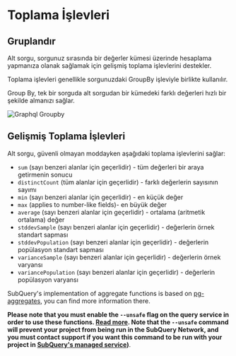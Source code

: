 # Toplama İşlevleri

## Gruplandır

Alt sorgu, sorgunuz sırasında bir değerler kümesi üzerinde hesaplama yapmanıza olanak sağlamak için gelişmiş toplama işlevlerini destekler.

Toplama işlevleri genellikle sorgunuzdaki GroupBy işleviyle birlikte kullanılır.

Group By, tek bir sorguda alt sorgudan bir kümedeki farklı değerleri hızlı bir şekilde almanızı sağlar.

![Graphql Groupby](/assets/img/graphql_aggregation.png)

## Gelişmiş Toplama İşlevleri

Alt sorgu, güvenli olmayan moddayken aşağıdaki toplama işlevlerini sağlar:

- `sum` (sayı benzeri alanlar için geçerlidir) - tüm değerleri bir araya getirmenin sonucu
- `distinctCount` (tüm alanlar için geçerlidir) - farklı değerlerin sayısının sayımı
- `min` (sayı benzeri alanlar için geçerlidir) - en küçük değer
- `max` (applies to number-like fields)- en büyük değer
- `average` (sayı benzeri alanlar için geçerlidir) - ortalama (aritmetik ortalama) değer
- `stddevSample` (sayı benzeri alanlar için geçerlidir) - değerlerin örnek standart sapması
- `stddevPopulation` (sayı benzeri alanlar için geçerlidir) - değerlerin popülasyon standart sapması
- `varianceSample` (sayı benzeri alanlar için geçerlidir) - değerlerin örnek varyansı
- `variancePopulation` (sayı benzeri alanlar için geçerlidir) - değerlerin popülasyon varyansı

SubQuery's implementation of aggregate functions is based on [pg-aggregates](https://github.com/graphile/pg-aggregates), you can find more information there.

**Please note that you must enable the `--unsafe` flag on the query service in order to use these functions. [Read more](./references.md#unsafe-2). Note that the `--unsafe` command will prevent your project from being run in the SubQuery Network, and you must contact support if you want this command to be run with your project in [SubQuery's managed service](https://project.subquery.network))**.
